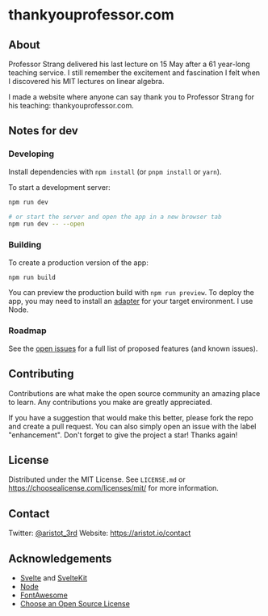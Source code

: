 # thankyouprofessor.com

## About

Professor Strang delivered his last lecture on 15 May after a 61 year-long teaching service. I still remember the excitement and fascination I felt when I discovered his MIT lectures on linear algebra.

I made a website where anyone can say thank you to Professor Strang for his teaching: thankyouprofessor.com.

## Notes for dev

### Developing

Install dependencies with `npm install` (or `pnpm install` or `yarn`).

To start a development server:

```bash
npm run dev

# or start the server and open the app in a new browser tab
npm run dev -- --open
```

### Building

To create a production version of the app:

```bash
npm run build
```

You can preview the production build with `npm run preview`. To deploy the app, you may need to install an [adapter](https://kit.svelte.dev/docs/adapters) for your target environment. I use Node.

### Roadmap

See the [open issues](https://github.com/intergalactic-mammoth/thanks-professor-strang/issues) for a full list of proposed features (and known issues).

## Contributing

Contributions are what make the open source community an amazing place to learn. Any contributions you make are greatly appreciated.

If you have a suggestion that would make this better, please fork the repo and create a pull request. You can also simply open an issue with the label "enhancement". Don't forget to give the project a star! Thanks again!

## License

Distributed under the MIT License. See `LICENSE.md` or https://choosealicense.com/licenses/mit/ for more information.

## Contact

Twitter: [@aristot_3rd](https://twitter.com/aristot_3rd)
Website: https://aristot.io/contact

## Acknowledgements

- [Svelte](https://svelte.dev/) and [SvelteKit](https://kit.svelte.dev/)
- [Node](https://nodejs.org/en)
- [FontAwesome](https://fontawesome.com/)
- [Choose an Open Source License](choosealicence.com)
